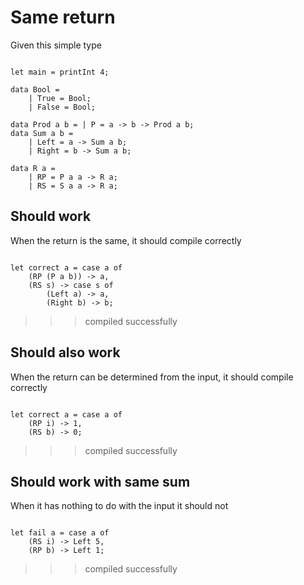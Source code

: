 # Same return

Given this simple type 
```

let main = printInt 4;

data Bool = 
    | True = Bool;
    | False = Bool;

data Prod a b = | P = a -> b -> Prod a b;
data Sum a b = 
    | Left = a -> Sum a b;
    | Right = b -> Sum a b;

data R a = 
    | RP = P a a -> R a;
    | RS = S a a -> R a;

```

## Should work

When the return is the same, it should compile correctly
```

let correct a = case a of
    (RP (P a b)) -> a,
    (RS s) -> case s of
        (Left a) -> a,
        (Right b) -> b;

```
>>>compiled successfully

## Should also work

When the return can be determined from the input, it should compile correctly
```

let correct a = case a of
    (RP i) -> 1,
    (RS b) -> 0;

```
>>>compiled successfully

## Should work with same sum

When it has nothing to do with the input it should not
```

let fail a = case a of
    (RS i) -> Left 5,
    (RP b) -> Left 1;
```
>>>compiled successfully
